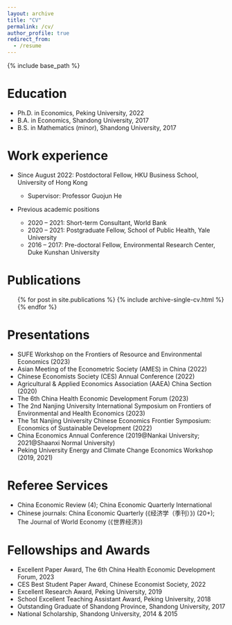 ```yaml
---
layout: archive
title: "CV"
permalink: /cv/
author_profile: true
redirect_from:
  - /resume
---
```


{% include base_path %}

Education
======
* Ph.D. in Economics, Peking University, 2022
* B.A. in Economics, Shandong University, 2017
* B.S. in Mathematics (minor), Shandong University, 2017

Work experience
======
* Since August 2022: Postdoctoral Fellow, HKU Business School, University of Hong Kong
  * Supervisor: Professor Guojun He

* Previous academic positions
  * 2020 – 2021: Short-term Consultant, World Bank
  * 2020 – 2021: Postgraduate Fellow, School of Public Health, Yale University
  * 2016 – 2017: Pre-doctoral Fellow, Environmental Research Center, Duke Kunshan University
 

Publications
======
  <ul>{% for post in site.publications %}
    {% include archive-single-cv.html %}
  {% endfor %}</ul>
  
Presentations
======
* SUFE Workshop on the Frontiers of Resource and Environmental Economics (2023)
* Asian Meeting of the Econometric Society (AMES) in China (2022)
* Chinese Economists Society (CES) Annual Conference (2022)
* Agricultural & Applied Economics Association (AAEA) China Section (2020)
* The 6th China Health Economic Development Forum (2023)
* The 2nd Nanjing University International Symposium on Frontiers of Environmental and Health Economics (2023)
* The 1st Nanjing University Chinese Economics Frontier Symposium: Economics of Sustainable Development (2022)
* China Economics Annual Conference (2019@Nankai University; 2021@Shaanxi Normal University)
* Peking University Energy and Climate Change Economics Workshop (2019, 2021)
  
Referee Services
======
* China Economic Review (4); China Economic Quarterly International
* Chinese journals: China Economic Quarterly (《经济学（季刊）》) (20+); The Journal of World Economy (《世界经济》)
  
Fellowships and Awards
======
* Excellent Paper Award, The 6th China Health Economic Development Forum, 2023
* CES Best Student Paper Award, Chinese Economist Society, 2022
* Excellent Research Award, Peking University, 2019
* School Excellent Teaching Assistant Award, Peking University, 2018
* Outstanding Graduate of Shandong Province, Shandong University, 2017
* National Scholarship, Shandong University, 2014 & 2015
